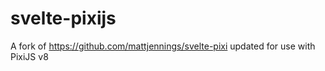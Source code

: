 # svelte-pixijs
 A fork of https://github.com/mattjennings/svelte-pixi updated for use with PixiJS v8